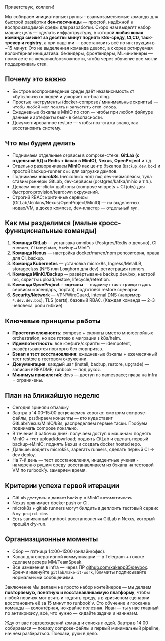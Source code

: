 Приветствую, коллеги!

Мы собираем инициативные группы - взаимозаменяемые команды для быстрой развёртки **dev-песочницы** — простой, надёжной и воспроизводимой среды для разработки. Скоро нам выделят набор машин; цель — сделать инфраструктуру, в которой **любая новая команда сможет за десятки минут поднять k8s-среду, CI/CD, таск-трекер и registry**, а при падении — восстановить всё по инструкции в ~15 минут. Это не выделенная команда девопс, а скорее ротируемая волонтёрная инициатива: бекендеры, фронтендеры, ML-инженеры — помогаете по желанию/возможности, чтобы через обучение все могли поддерживать стек.

## Почему это важно

* Быстрое воспроизведение среды даёт независимость от «бутылочных» людей и ускоряет on-boarding.
* Простые инструменты (docker-compose / минимальные скрипты) — чтобы любой мог понять и запустить стоп-слова.
* Ежедневные бэкапы в MinIO по cron — чтобы при любом фэйлуре данные и артефакты были в безопасности.
* Документированное restore — чтобы пол-этажа знало, как восстановить систему.

## Что мы будем делать

* Поднимаем отдельные сервисы в compose-стеке: **GitLab (с отдельной БД и Redis + бэкап в MinIO)**, **Nexus**, **OpenProject** и т.д.
* Отдельно разворачиваем **MinIO** как центр бэкапов (`backup.dev.box`) и простой backup-runner с `mc` для загрузки дампов.
* Поднимаем **microk8s** (несколько нод) под dev-неймспейсы, туда ставим раннеры GitLab, dev-сервисы (postgres/kafka/minio и т.п.).
* Делаем «one-click» шаблоны (compose snippets + CI jobs) для быстрого provision/teardown окружений.
* Строгий RBAC: критичные сервисы (GitLab/Jenkins/Nexus/OpenProject/MinIO) — на выделенных нодах/VM, в докер композе, dev-кластер — отдельный пул.

## Как мы разделимся (малые кросс-функциональные команды)

1. **Команда GitLab** — установка omnibus (Postgres/Redis отдельно), CI runners, CI templates, backup→MinIO.
2. **Команда Nexus** — настройка docker/maven/npm репозитория, права для CI, backup.
3. **Команда Kubernetes** — установка microk8s, Ingress/MetalLB, storageclass (NFS или Longhorn для dev), регистрация runners.
4. **Команда MinIO/Backup** — развёртывание backup.dev.box, настрой mc, скрипты upload/restore, lifecycle/retention.
5. **Команда OpenProject + порталы** — поднимут таск-трекер и доп. сервисы (календарь, портал), подготовят restore сценарии.
6. **Security/Network** — VPN/WireGuard, internal DNS (например `*.dev.dev.box`), TLS (certs), базовый RBAC.
   (Каждая команда — 2–3 человека; роли гибкие)

## Ключевые принципы работы

* **Простота>сложность**: compose + скрипты вместо многослойных orchestration, но все готово к миграции в k8s/helm.
* **Идемпотентность**: все конфиги/скрипты — idempotent, развёртываются повторно без сюрпризов.
* **Бэкап и тест восстановления**: ежедневные бэкапы + ежемесячный тест restore в тестовом окружении.
* **Документация**: каждый шаг (install, backup, restore, upgrade) — записан в README; runbook — под рукой.
* **Минимум привилегий**: devs — доступ по namespace; права на infra = ограничены.

## План на ближайшую неделю

* Сегодня приняли отмашку
* Завтра в 14:00–15:00 встречаемся коротко: смотрим compose-файлы, разбираем концепты — кто куда ставит GitLab/Nexus/MinIO/k8s, распределяем первые таски. Пробуем поднимать compose локально.
* В течение 3 рабочих дней: получаем доступ к машинам, поднять MinIO + тест upload/download; поднять GitLab и сделать первый backup→MinIO; поднять Nexus и создать docker hosted repo.
* Дальше: поднять microk8s, зарегать runners, сделать первый CI → dev deploy.
* На 7-й день — тест восстановления, инцидентные учения - намеренно рушим среду, восстанавливаем из бэкапа на тестовой VM по runbook’у. замеряем время.

## Критерии успеха первой итерации

* GitLab доступен и делает backup в MinIO автоматически.
* Nexus принимает docker push от CI.
* microk8s + gitlab runners могут билдить и деплоить тестовый сервис в `my-project-dev`.
* Есть записанный runbook восстановления GitLab и Nexus, который прошёл dry-run.

## Организационные моменты

* Сбор — пятница 14:00–15:00 (онлайн/офис).
* Канал для оперативной коммуникации — в Telegram + пожже сделаем резерв MM/TeamSpeak.
* Все изменения в infra — через ПР [github.com/xakepp35/devbox](https://github.com/xakepp35/devbox). Бренчи именуйте `gitlab/make-it-work`, Коммиты подписывайте нормальными сообщениями.

Заключение
Мы делаем не просто набор контейнеров — мы делаем **повторяемую, понятную и восстанавливаемую платформу**, чтобы любой новичок мог взять и поднять среду, а в кризисном сценарии восстановить её за 15 минут по runbook'у. Это обучение и прокачка команды — волонтёрная, но крайне полезная. Иван — ты у нас главный по антикризису, всё, что нужно — кидайте задачи и начинаем.

Жду от вас подтверждений команд и списка людей. Завтра в 14:00 собираемся — покажу compose-файлы и первый минимальный pipeline, начнём разбираться. Поехали, руки в дело.
